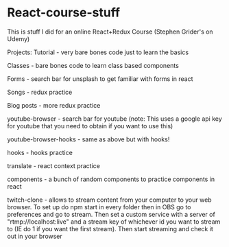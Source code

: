 # React-course-stuff
This is stuff I did for an online React+Redux Course (Stephen Grider's on Udemy)

Projects: 
Tutorial - very bare bones code just to learn the basics

Classes - bare bones code to learn class based components

Forms - search bar for unsplash to get familiar with forms in react

Songs - redux practice

Blog posts - more redux practice

youtube-browser - search bar for youtube (note: This uses a google api key for youtube that you need to obtain if you want to use this)

youtube-browser-hooks - same as above but with hooks!

hooks - hooks practice

translate - react context practice

components - a bunch of random components to practice components in react

twitch-clone - allows to stream content from your computer to your web browser. 
  To set up do npm start in every folder then in OBS go to preferences and go to stream. Then set a custom service with a server of "rtmp://localhost:live"   and a stream key of whichever id you want to stream to (IE do 1 if you want the first stream). Then start streaming and check it out in your browser
